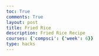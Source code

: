 ```yaml
---
toc: True
comments: True
layout: post
title: Fried Rice
description: Fried Rice Recipe
courses: {'compsci': {'week': 6}}
type: hacks
---
```

<!DOCTYPE html>
<html>
<head>
    <title>1.5 Minute Timer</title>
    <style>
        /* CSS for the timer and circle */
        #timer-container {
            text-align: center;
            margin-top: 20px;
        }
        
        #timer {
            font-size: 24px;
            font-weight: bold;
            position: relative;
            display: inline-block;
        }
        
        .circle {
            width: 200px;
            height: 200px;
            background-color: #3498db;
            border-radius: 50%;
            position: absolute;
            top: 50%;
            left: 50%;
            transform: translate(-50%, -50%);
            animation: countdown 90s linear infinite;
        }
        
        @keyframes countdown {
            0% {
                transform: translate(-50%, -50%) scale(1);
                opacity: 1;
            }
            100% {
                transform: translate(-50%, -50%) scale(0);
                opacity: 0;
            }
        }
    </style>
</head>
<body>
    <h1>1.5 Minute Timer</h1>
    <div id="timer-container">
        <div id="timer">01:30</div>
        <div class="circle"></div>
    </div>
    
    <script>
        // Set the initial time in seconds
        var timeLeft = 90; // 1.5 minutes
        
        // Function to update the timer
        function updateTimer() {
            var minutes = Math.floor(timeLeft / 60);
            var seconds = timeLeft % 60;
            
            // Add leading zeros to single-digit minutes and seconds
            var formattedTime = (minutes < 10 ? "0" : "") + minutes + ":" + (seconds < 10 ? "0" : "") + seconds;
            
            // Display the formatted time in the "timer" element
            document.getElementById("timer").innerHTML = formattedTime;
            
            // Check if the timer has reached 0
            if (timeLeft === 0) {
                alert("Time's up!");
                clearInterval(timerInterval);
            } else {
                // Decrement the time left
                timeLeft--;
            }
        }
        
        // Call the updateTimer function every second
        var timerInterval = setInterval(updateTimer, 1000);
    </script>
</body>
</html>